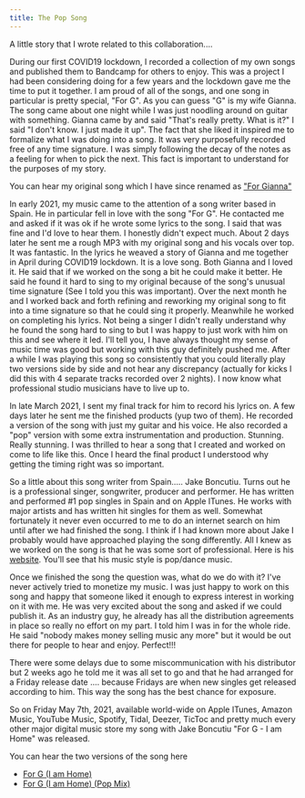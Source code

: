 ```yaml
---
title: The Pop Song
---
```



A little story that I wrote related to this collaboration....

During our first COVID19 lockdown, I recorded a collection of my own songs and published them to Bandcamp for others to enjoy.   This was a project I had been considering doing for a few years and the lockdown gave me the time to put it together.  I am proud of all of the songs, and one song in particular is pretty special,  "For G".   As you can guess "G" is my wife Gianna.  The song came about one night while I was just noodling around on guitar with something.  Gianna came by and said "That's really pretty.  What is it?"  I said "I don't know.  I just made it up".   The fact that she liked it inspired me to formalize what I was doing into a song.    It was very purposefully recorded free of any time signature.  I was simply following the decay of the notes as a feeling for when to pick the next.  This fact is important to understand for the purposes of my story.
 
You can hear my original song which I have since renamed as ["For Gianna"](https://awarrenpratten.bandcamp.com/track/for-gianna)

In early 2021, my music came to the attention of a song writer based in Spain.  He in particular fell in love with the song "For G".  He contacted me and asked if it was ok if he wrote some lyrics to the song.  I said that was fine and I'd love to hear them.   I honestly didn't expect much.   About 2 days later he sent me a rough MP3 with my original song and his vocals over top.   It was fantastic.  In the lyrics he weaved a story of Gianna and me together in April during COVID19 lockdown.   It is a love song.   Both Gianna and I loved it.   He said that if we worked on the song a bit he could make it better.  He said he found it hard to sing to my original because of the song's unusual time signature (See I told you this was important).   Over the next month he and I worked back and forth refining and reworking my original song to fit into a time signature so that he could sing it properly.  Meanwhile he worked on completing his lyrics.    Not being a singer I didn't really understand why he found the song hard to sing to but I was happy to just work with him on this and see where it led.   I'll tell you, I have always thought my sense of music time was good but working with this guy definitely pushed me.   After a while I was playing this song so consistently that you could literally play two versions side by side and not hear any discrepancy (actually for kicks I did this with 4 separate tracks recorded over 2 nights).   I now know what professional studio musicians have to live up to.

In late March 2021, I sent my final track for him to record his lyrics on.    A few days later he sent me the finished products (yup two of them).   He recorded a version of the song with just my guitar and his voice.   He also recorded a "pop" version with some extra instrumentation and production.   Stunning.  Really stunning.  I was thrilled to hear a song that I created and worked on come to life like this.   Once I heard the final product I understood why getting the timing right was so important.

So a little about this song writer from Spain….. Jake Boncutiu.  Turns out he is a professional singer, songwriter, producer and performer.   He has written and performed #1 pop singles in Spain and on Apple ITunes.   He works with major artists and has written hit singles for them as well.   Somewhat fortunately it never even occurred to me to do an internet search on him until after we had finished the song.  I think if I had known more about Jake I probably would have approached playing the song differently.  All I knew as we worked on the song is that he was some sort of professional.   Here is his <a href="http://www.therecordmaka.com/" target="_blank">website</a>.  You'll see that his music style is pop/dance music.

Once we finished the song the question was, what do we do with it?   I've never actively tried to monetize my music.  I was just happy to work on this song and happy that someone liked it enough to express interest in working on it with me.   He was very excited about the song and asked if we could publish it.   As an industry guy, he already has all the distribution agreements in place so really no effort on my part.   I told him I was in for the whole ride.  He said "nobody makes money selling music any more" but it would be out there for people to hear and enjoy.  Perfect!!!

There were some delays due to some miscommunication with his distributor but 2 weeks ago he told me it was all set to go and that he had arranged for a Friday release date ….  because Fridays are when new singles get released according to him.  This way the song has the best chance for exposure.

So on Friday May 7th, 2021, available world-wide on Apple ITunes, Amazon Music, YouTube Music, Spotify, Tidal, Deezer, TicToc and pretty much every other major digital music store my song with Jake Boncutiu "For G - I am Home" was released.

You can hear the two versions of the song here
* [For G (I am Home)](https://youtu.be/utNoUqULuHY)
* [For G (I am Home) (Pop Mix)](https://youtu.be/Z7qchi_8WZw)

